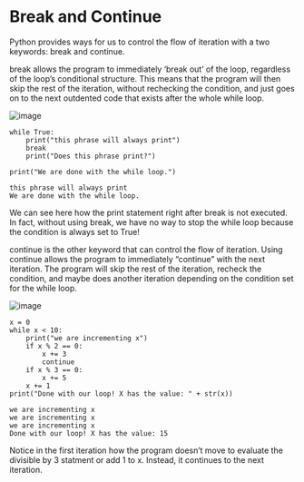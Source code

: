 # Break and Continue

Python provides ways for us to control the flow of iteration with a two keywords: break and continue.

break allows the program to immediately ‘break out’ of the loop, regardless of the loop’s conditional structure. This means that the program will then skip the rest of the iteration, without rechecking the condition, and just goes on to the next outdented code that exists after the whole while loop.

![image](https://user-images.githubusercontent.com/103328611/204646850-70830d74-a207-4322-928c-dc8b3e6de05d.png)

```
while True:
    print("this phrase will always print")
    break
    print("Does this phrase print?")

print("We are done with the while loop.")

this phrase will always print
We are done with the while loop.
```

We can see here how the print statement right after break is not executed. In fact, without using break, we have no way to stop the while loop because the condition is always set to True!

continue is the other keyword that can control the flow of iteration. Using continue allows the program to immediately “continue” with the next iteration. The program will skip the rest of the iteration, recheck the condition, and maybe does another iteration depending on the condition set for the while loop.

![image](https://user-images.githubusercontent.com/103328611/204647047-afaf0b20-c75f-477e-805c-344c5c775aff.png)

```
x = 0
while x < 10:
    print("we are incrementing x")
    if x % 2 == 0:
        x += 3
        continue
    if x % 3 == 0:
        x += 5
    x += 1
print("Done with our loop! X has the value: " + str(x))

we are incrementing x
we are incrementing x
we are incrementing x
Done with our loop! X has the value: 15
```
Notice in the first iteration how the program doesn’t move to evaluate the divisible by 3 statment or add 1 to x. Instead, it continues to the next iteration.
